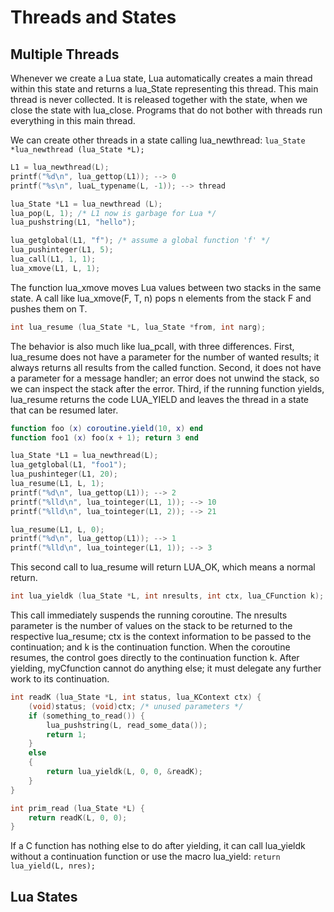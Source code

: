 # Threads and States #

## Multiple Threads ##

Whenever we create a Lua state, Lua automatically creates a main thread within this state and returns a lua_State representing this thread. This main thread is never collected. It is released together with the state, when we close the state with lua_close. Programs that do not bother with threads run everything in this main thread.

We can create other threads in a state calling lua_newthread: ``lua_State *lua_newthread (lua_State *L);``

```cpp
L1 = lua_newthread(L);
printf("%d\n", lua_gettop(L1)); --> 0
printf("%s\n", luaL_typename(L, -1)); --> thread
```

```cpp
lua_State *L1 = lua_newthread (L);
lua_pop(L, 1); /* L1 now is garbage for Lua */
lua_pushstring(L1, "hello");
```

```cpp
lua_getglobal(L1, "f"); /* assume a global function 'f' */
lua_pushinteger(L1, 5);
lua_call(L1, 1, 1);
lua_xmove(L1, L, 1);
```

The function lua_xmove moves Lua values between two stacks in the same state. A call like lua_xmove(F, T, n) pops n elements from the stack F and pushes them on T.

```cpp
int lua_resume (lua_State *L, lua_State *from, int narg);
```

The behavior is also much like lua_pcall, with three differences. First, lua_resume does not have a parameter for the number of wanted results; it always returns all results from the called function. Second, it does not have a parameter for a message handler; an error does not unwind the stack, so we can inspect the stack after the error. Third, if the running function yields, lua_resume returns the code LUA_YIELD and leaves the thread in a state that can be resumed later.

```lua
function foo (x) coroutine.yield(10, x) end
function foo1 (x) foo(x + 1); return 3 end
```

```cpp
lua_State *L1 = lua_newthread(L);
lua_getglobal(L1, "foo1");
lua_pushinteger(L1, 20);
lua_resume(L1, L, 1);
printf("%d\n", lua_gettop(L1)); --> 2
printf("%lld\n", lua_tointeger(L1, 1)); --> 10
printf("%lld\n", lua_tointeger(L1, 2)); --> 21

lua_resume(L1, L, 0);
printf("%d\n", lua_gettop(L1)); --> 1
printf("%lld\n", lua_tointeger(L1, 1)); --> 3
```

This second call to lua_resume will return LUA_OK, which means a normal return.

```cpp
int lua_yieldk (lua_State *L, int nresults, int ctx, lua_CFunction k);
```

This call immediately suspends the running coroutine. The nresults parameter is the number of values on the stack to be returned to the respective lua_resume; ctx is the context information to be passed to the continuation; and k is the continuation function. When the coroutine resumes, the control goes directly to the continuation function k. After yielding, myCfunction cannot do anything else; it must delegate any further work to its continuation.

```cpp
int readK (lua_State *L, int status, lua_KContext ctx) {
    (void)status; (void)ctx; /* unused parameters */
    if (something_to_read()) {
        lua_pushstring(L, read_some_data());
        return 1;
    }
    else
    {
        return lua_yieldk(L, 0, 0, &readK);
    }
}

int prim_read (lua_State *L) {
    return readK(L, 0, 0);
}
```

If a C function has nothing else to do after yielding, it can call lua_yieldk without a continuation function or use the macro lua_yield: ``return lua_yield(L, nres);``

## Lua States ##

